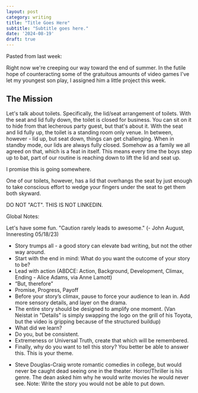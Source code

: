 ```yaml
---
layout: post
category: writing
title: "Title Goes Here"
subtitle: "Subtitle goes here."
date: '2024-08-19'
draft: true
---
```


Pasted from last week:

<!-- Notes for below: He's never done something like this before. He doesn't play with tools. He doesn't build or fix things. He hasn't yet developed those curiosities about the physical world. But if he keeps doing nothing but gaming, in 10 years he will be miserable and he won't know how to operate in society. <-- this is the short version, make it less harsh and explain the upward nature of doing compared to the static nature of not doing. -->

Right now we're creeping our way toward the end of summer. In the futile hope of counteracting some of the gratuitous amounts of video games I've let my youngest son play, I assigned him a little project this week.

## The Mission

Let's talk about toilets. Specifically, the lid/seat arrangement of toilets. With the seat and lid fully down, the toilet is closed for business. You can sit on it to hide from that lecherous party guest, but that's about it. With the seat and lid fully up, the toilet is a standing room only venue. In between, however - lid up, but seat down, things can get challenging. When in standby mode, our lids are always fully closed. Somehow as a family we all agreed on that, which is a feat in itself. This means every time the boys step up to bat, part of our routine is reaching down to lift the lid and seat up.

I promise this is going somewhere.

One of our toilets, however, has a lid that overhangs the seat by just enough to take conscious effort to wedge your fingers under the seat to get them both skyward. 

<!-- This should be longer. 
Tell the story about the toilet seat but that's not the end. It's one piece. 
Expand on the differences between doing something right away and talking forever. -->



DO NOT "ACT". THIS IS NOT LINKEDIN.

Global Notes:

Let's have some fun. "Caution rarely leads to awesome." (- John August, Inneresting 05/18/23)

- Story trumps all - a good story can elevate bad writing, but not the other way around.
- Start with the end in mind: What do you want the outcome of your story to be?
- Lead with action (ABDCE: Action, Background, Development, Climax, Ending - Alice Adams, via Anne Lamott)
- “But, therefore”
- Promise, Progress, Payoff
- Before your story’s climax, pause to force your audience to lean in. Add more sensory details, and layer on the drama.
- The entire story should be designed to amplify one moment. (Van Neistat in "Details" is simply swapping the logo on the grill of his Toyota, but the video is gripping because of the structured buildup)
- What did we learn?
- Do you, but be consistent.
- Extremeness or Universal Truth, create that which will be remembered.
- Finally, why do you want to tell this story? You better be able to answer this. This is your theme.

<!-- Candidate note -->
- Steve Douglas-Craig wrote romantic comedies in college, but would never be caught dead seeing one in the theater. Horror/Thriller is his genre. The dean asked him why he would write movies he would never see. Note: Write the story you would not be able to put down.